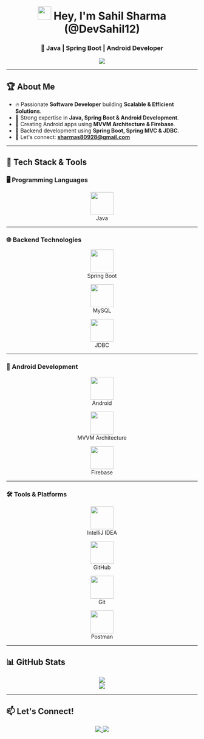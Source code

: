 <h1 align="center">  
  <img src="https://media.giphy.com/media/hvRJCLFzcasrR4ia7z/giphy.gif" width="35" />
  Hey, I'm Sahil Sharma (@DevSahil12)  
</h1>

<h3 align="center">  
  🚀 Java | Spring Boot | Android Developer  
</h3>

<p align="center">
  <img src="https://readme-typing-svg.herokuapp.com?font=Fira+Code&weight=600&size=22&pause=1000&color=32CD32&center=true&width=650&lines=Full-Stack+Java+%26+Android+Developer;Building+Scalable+Backend+%26+Mobile+Solutions;Learning+%26+Exploring+New+Technologies" />
</p>

---

## 🏆 **About Me**  
- 🔥 Passionate **Software Developer** building **Scalable & Efficient Solutions**.  
- 🎯 Strong expertise in **Java, Spring Boot & Android Development**.  
- 📱 Creating Android apps using **MVVM Architecture & Firebase**.  
- 🚀 Backend development using **Spring Boot, Spring MVC & JDBC**.  
- 📧 Let's connect: **sharmas80928@gmail.com**  

---

## 🚀 **Tech Stack & Tools**  

### **🖥️ Programming Languages**  
<p align="center">
  <img src="https://cdn.jsdelivr.net/gh/devicons/devicon/icons/java/java-original.svg" height="60" />
  <br>Java
</p>

---

### **🌐 Backend Technologies**  
<p align="center">
  <img src="https://cdn.jsdelivr.net/gh/devicons/devicon/icons/spring/spring-original.svg" height="60" />
  <br>Spring Boot
</p>
<p align="center">
  <img src="https://cdn.jsdelivr.net/gh/devicons/devicon/icons/mysql/mysql-original.svg" height="60" />
  <br>MySQL
</p>
<p align="center">
  <img src="https://upload.wikimedia.org/wikipedia/en/thumb/6/68/Oracle_JDBC_driver_logo.svg/1200px-Oracle_JDBC_driver_logo.svg.png" height="60" />
  <br>JDBC
</p>

---

### **📱 Android Development**  
<p align="center">
  <img src="https://cdn.jsdelivr.net/gh/devicons/devicon/icons/android/android-original.svg" height="60" />
  <br>Android
</p>
<p align="center">
  <img src="https://upload.wikimedia.org/wikipedia/commons/9/90/MVVM-Pattern.png" height="60" />
  <br>MVVM Architecture
</p>
<p align="center">
  <img src="https://www.vectorlogo.zone/logos/firebase/firebase-icon.svg" height="60" />
  <br>Firebase
</p>

---

### **🛠️ Tools & Platforms**  
<p align="center">
  <img src="https://cdn.jsdelivr.net/gh/devicons/devicon/icons/intellij/intellij-original.svg" height="60" />
  <br>IntelliJ IDEA
</p>
<p align="center">
  <img src="https://cdn.jsdelivr.net/gh/devicons/devicon/icons/github/github-original.svg" height="60" />
  <br>GitHub
</p>
<p align="center">
  <img src="https://cdn.jsdelivr.net/gh/devicons/devicon/icons/git/git-original.svg" height="60" />
  <br>Git
</p>
<p align="center">
  <img src="https://cdn.jsdelivr.net/gh/devicons/devicon/icons/postman/postman-original.svg" height="60" />
  <br>Postman
</p>

---

## 📊 **GitHub Stats**  
<p align="center">
  <img src="https://github-readme-streak-stats.herokuapp.com/?user=DevSahil12&theme=tokyonight&hide_border=true" />
  <br>
  <img src="https://github-readme-stats.vercel.app/api/top-langs/?username=DevSahil12&layout=compact&theme=tokyonight&hide_border=true" />
</p>

---

## 📫 **Let's Connect!**  
<p align="center">
  <a href="https://www.linkedin.com/in/mr-sahil-913976217/">
    <img src="https://img.shields.io/badge/LinkedIn-%230A66C2.svg?style=for-the-badge&logo=linkedin&logoColor=white" />
  </a>
  <a href="https://github.com/DevSahil12">
    <img src="https://img.shields.io/badge/GitHub-%23181717.svg?style=for-the-badge&logo=github&logoColor=white" />
  </a>
</p>
